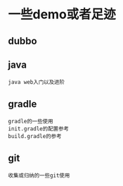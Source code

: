 # 一些demo或者足迹
## dubbo

## java
    java web入门以及进阶

## gradle
    gradle的一些使用
    init.gradle的配置参考
    build.gradle的参考

## git
    收集或归纳的一些git使用

